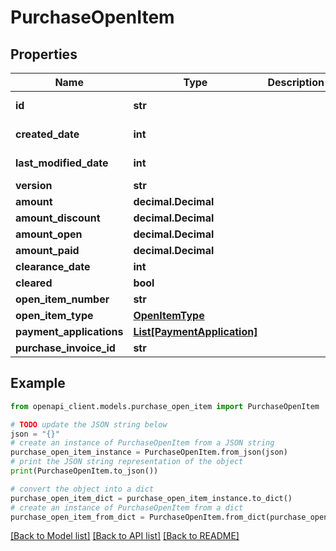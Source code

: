 # PurchaseOpenItem


## Properties

Name | Type | Description | Notes
------------ | ------------- | ------------- | -------------
**id** | **str** |  | [optional] [readonly] 
**created_date** | **int** |  | [optional] [readonly] 
**last_modified_date** | **int** |  | [optional] [readonly] 
**version** | **str** |  | [optional] 
**amount** | **decimal.Decimal** |  | [optional] 
**amount_discount** | **decimal.Decimal** |  | [optional] 
**amount_open** | **decimal.Decimal** |  | [optional] 
**amount_paid** | **decimal.Decimal** |  | [optional] 
**clearance_date** | **int** |  | [optional] 
**cleared** | **bool** |  | [optional] 
**open_item_number** | **str** |  | [optional] 
**open_item_type** | [**OpenItemType**](OpenItemType.md) |  | [optional] 
**payment_applications** | [**List[PaymentApplication]**](PaymentApplication.md) |  | [optional] 
**purchase_invoice_id** | **str** |  | [optional] 

## Example

```python
from openapi_client.models.purchase_open_item import PurchaseOpenItem

# TODO update the JSON string below
json = "{}"
# create an instance of PurchaseOpenItem from a JSON string
purchase_open_item_instance = PurchaseOpenItem.from_json(json)
# print the JSON string representation of the object
print(PurchaseOpenItem.to_json())

# convert the object into a dict
purchase_open_item_dict = purchase_open_item_instance.to_dict()
# create an instance of PurchaseOpenItem from a dict
purchase_open_item_from_dict = PurchaseOpenItem.from_dict(purchase_open_item_dict)
```
[[Back to Model list]](../README.md#documentation-for-models) [[Back to API list]](../README.md#documentation-for-api-endpoints) [[Back to README]](../README.md)


